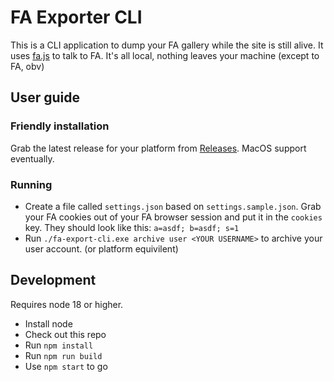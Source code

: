 # FA Exporter CLI

This is a CLI application to dump your FA gallery while the site is still alive. It uses [fa.js](https://github.com/cheeplusplus/fa.js) to talk to FA. It's all local, nothing leaves your machine (except to FA, obv)

## User guide

### Friendly installation

Grab the latest release for your platform from [Releases](https://github.com/cheeplusplus/fa-export-cli/releases). MacOS support eventually.

### Running

* Create a file called `settings.json` based on `settings.sample.json`. Grab your FA cookies out of your FA browser session and put it in the `cookies` key. They should look like this: `a=asdf; b=asdf; s=1`
* Run `./fa-export-cli.exe archive user <YOUR USERNAME>` to archive your user account. (or platform equivilent)

## Development

Requires node 18 or higher.

* Install node
* Check out this repo
* Run `npm install`
* Run `npm run build`
* Use `npm start` to go
